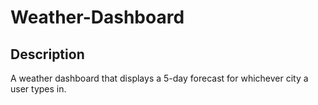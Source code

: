 # Weather-Dashboard

## Description

A weather dashboard that displays a 5-day forecast for whichever city a user types in.